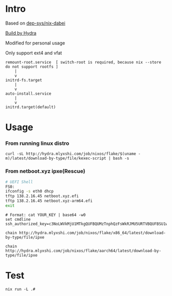 # Intro
Based on [dep-sys/nix-dabei](https://github.com/dep-sys/nix-dabei/)

[Build by Hydra](http://hydra.mlyxshi.com/project/nixos) 

Modified for personal usage

Only support ext4 and vfat
```
remount-root.service  [ switch-root is required, because nix --store do not support rootfs ]
    |
    v
initrd-fs.target
    |
    v
auto-install.service
    |
    v
initrd.target(default)
```
# Usage
### From running linux distro
```
curl -sL http://hydra.mlyxshi.com/job/nixos/flake/$(uname -m)/latest/download-by-type/file/kexec-script | bash -s
```
### From netboot.xyz ipxe(Rescue)

```sh
# UEFI Shell
FS0:
ifconfig -s eth0 dhcp
tftp 138.2.16.45 netboot.xyz.efi
tftp 138.2.16.45 netboot.xyz-arm64.efi
exit
```
```
# Format: cat YOUR_KEY | base64 -w0
set cmdline ssh_authorized_key=c3NoLWVkMjU1MTkgQUFBQUMzTnphQzFsWkRJMU5URTVBQUFBSU1wYVkzTHlDVzRISHFicDRTQTR0bkErMUJrZ3dydHJvMnMvREVzQmNQRGUKCg==
``` 
```
chain http://hydra.mlyxshi.com/job/nixos/flake/x86_64/latest/download-by-type/file/ipxe
```
```
chain http://hydra.mlyxshi.com/job/nixos/flake/aarch64/latest/download-by-type/file/ipxe
```
# Test
```
nix run -L .#
```